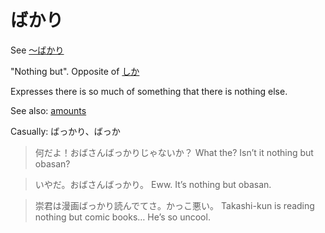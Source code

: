 # ばかり

See [～ばかり](・ばかり)

"Nothing but". Opposite of [しか](しか)

Expresses there is so much of something that there is nothing else.

See also: [amounts](amounts)

Casually: ばっかり、ばっか

> 何だよ！おばさんばっかりじゃないか？
> What the? Isn’t it nothing but obasan?

> いやだ。おばさんばっかり。
> Eww. It’s nothing but obasan.

> 崇君は漫画ばっかり読んでてさ。かっこ悪い。
> Takashi-kun is reading nothing but comic books… He’s so uncool.
